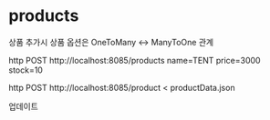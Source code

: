 # products
상품 추가시 상품 옵션은 OneToMany <-> ManyToOne 관계  
   

http POST http://localhost:8085/products name=TENT price=3000 stock=10

http POST http://localhost:8085/product < productData.json 

업데이트
